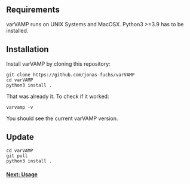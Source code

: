 ## Requirements
varVAMP runs on UNIX Systems and MacOSX. Python3 >=3.9 has to be installed.


## Installation
Install varVAMP by cloning this repository:
```shell
git clone https://github.com/jonas-fuchs/varVAMP
cd varVAMP
python3 install .
```
That was already it. To check if it worked:
```shell
varvamp -v
```
You should see the current varVAMP version.

## Update
```shell
cd varVAMP
git pull
python3 install .
```

#### [Next: Usage](./preparing_the_data.md)
